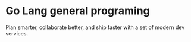 # Go Lang general programing
Plan smarter, collaborate better, and ship faster with a set of modern dev services.
